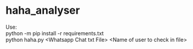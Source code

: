 # haha_analyser
Use:  
python -m pip install -r requirements.txt  
python haha.py \<Whatsapp Chat txt File\> \<Name of user to check in file\>
